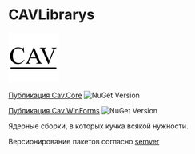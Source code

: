 # CAVLibrarys 
![Иконка проекта](https://raw.githubusercontent.com/ChernenkoAV/CAVLibrarys/master/Cav.png)

[Публикация Cav.Core](https://www.nuget.org/packages/Cav.Core/)
<img alt="NuGet Version" src="https://img.shields.io/nuget/v/Cav.Core.svg" />

[Публикация Cav.WinForms](https://www.nuget.org/packages/Cav.WinForms/)
<img alt="NuGet Version" src="https://img.shields.io/nuget/v/Cav.WinForms.svg" />

Ядерные сборки, в которых кучка всякой нужности.

Версионирование пакетов согласно [semver](http://semver.org/lang/ru/)
